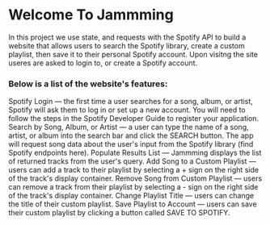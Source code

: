 <h1>Welcome To Jammming</h1>

<p>In this project we use state, and requests with the Spotify API to build a website that allows users to search the Spotify library, create a custom playlist, then save it to their personal Spotify account. Upon visitng the site useres are asked to login to, or create a Spotify account. </p>

<h3>Below is a list of the website's features:</h3>

Spotify Login — the first time a user searches for a song, album, or artist, Spotify will ask them to log in or set up a new account. You will need to follow the steps in the Spotify Developer Guide to register your application.
Search by Song, Album, or Artist — a user can type the name of a song, artist, or album into the search bar and click the SEARCH button. The app will request song data about the user's input from the Spotify library (find Spotify endpoints here).
Populate Results List — Jammming displays the list of returned tracks from the user's query.
Add Song to a Custom Playlist — users can add a track to their playlist by selecting a + sign on the right side of the track's display container.
Remove Song from Custom Playlist — users can remove a track from their playlist by selecting a - sign on the right side of the track's display container.
Change Playlist Title — users can change the title of their custom playlist.
Save Playlist to Account — users can save their custom playlist by clicking a button called SAVE TO SPOTIFY.
